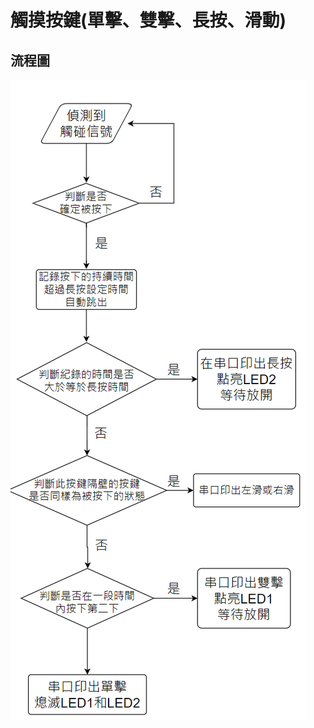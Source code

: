 # 觸摸按鍵(單擊、雙擊、長按、滑動)



## 流程圖

![image](https://github.com/hamster-allen/STM32_Learn/blob/master/DAY_0122/%E5%96%AE%E6%93%8A_%E9%9B%99%E6%93%8A_%E9%95%B7%E6%8C%89_%E6%BB%91%E5%8B%95%E6%B5%81%E7%A8%8B%E5%9C%96.png)


